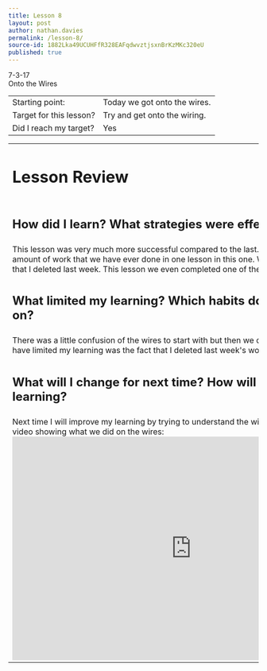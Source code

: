 ```yaml
---
title: Lesson 8
layout: post
author: nathan.davies
permalink: /lesson-8/
source-id: 1882Lka49UCUHFfR328EAFqdwvztjsxnBrKzMKc320eU
published: true
---
```


7-3-17<br/>
Onto the Wires

<table>
  <tr>
  <td>Starting point:</td>
  <td>Today we got onto the wires.</td>
  </tr>
  <tr>
  <td>Target for this lesson?</td>
  <td>Try and get onto the wiring.</td>
  </tr>
  <tr>
  <td>Did I reach my target?</td>
  <td>Yes
  </td>
  </tr>
  </table>


<table>
  <tr>
  <td><h1>Lesson Review</h1></td>
  </tr>
  <tr>
  <td><h2>How did I learn? What strategies were effective?</h2></td>
  </tr>
  <tr>
    <td>This lesson was very much more successful compared to the last. We did at least twice the amount of work that we have ever done in one lesson in this one. We even completed the work that I deleted last week. This lesson we even completed one of the tasks to build on the wires.</td>
  </tr>
  <tr>
  <td><h2>What limited my learning? Which habits do I need to work on?</h2></td>
  </tr>
  <tr>
    <td>There was a little confusion of the wires to start with but then we did well. I think what may have limited my learning was the fact that I deleted last week's work.</td>
  </tr>
  <tr>
  <td><h2>What will I change for next time? How will I improve my learning?</h2></td>
  </tr>
  <tr>
    <td>Next time I will improve my learning by trying to understand the wires a bit better.
Here is a video showing what we did on the wires:
<iframe width="720" height="450" src="https://www.youtube.com/embed/e-FZmZWTOxw" frameborder="0" allowfullscreen="1"></iframe>
</td>
  </tr>
</table>



